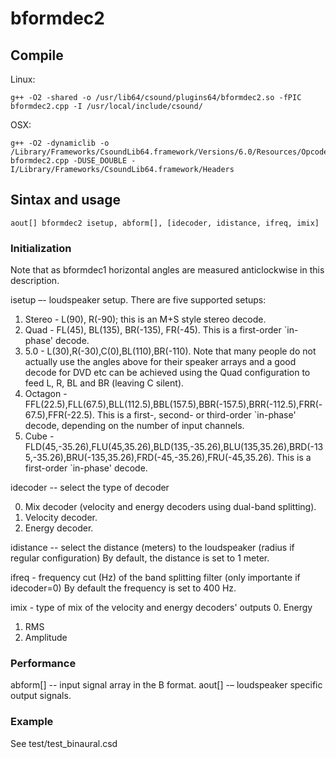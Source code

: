 # bformdec2

## Compile

Linux:
```
g++ -O2 -shared -o /usr/lib64/csound/plugins64/bformdec2.so -fPIC bformdec2.cpp -I /usr/local/include/csound/
```
OSX:
```
g++ -O2 -dynamiclib -o /Library/Frameworks/CsoundLib64.framework/Versions/6.0/Resources/Opcodes64/bformdec2.dylib bformdec2.cpp -DUSE_DOUBLE -I/Library/Frameworks/CsoundLib64.framework/Headers
```

## Sintax and usage
```
aout[] bformdec2 isetup, abform[], [idecoder, idistance, ifreq, imix]
```
### Initialization

Note that as bformdec1 horizontal angles are measured anticlockwise in this description.

isetup –- loudspeaker setup. There are five supported setups:

1. Stereo - L(90), R(-90); this is an M+S style stereo decode.
2.	Quad - FL(45), BL(135), BR(-135), FR(-45). This is a first-order `in-phase' decode.
3.	5.0 - L(30),R(-30),C(0),BL(110),BR(-110). Note that many people do not actually use the angles above for their speaker arrays and a good decode for DVD etc can be achieved using the Quad configuration to feed L, R, BL and BR (leaving C silent).
4.	Octagon - FFL(22.5),FLL(67.5),BLL(112.5),BBL(157.5),BBR(-157.5),BRR(-112.5),FRR(-67.5),FFR(-22.5). This is a first-, second- or third-order `in-phase' decode, depending on the number of input channels.
5.	Cube - FLD(45,-35.26),FLU(45,35.26),BLD(135,-35.26),BLU(135,35.26),BRD(-135,-35.26),BRU(-135,35.26),FRD(-45,-35.26),FRU(-45,35.26). This is a first-order `in-phase' decode.

idecoder -- select the type of decoder

0. Mix decoder (velocity and energy decoders using dual-band splitting).
1. Velocity decoder.
2. Energy decoder.

idistance -- select the distance (meters) to the loudspeaker (radius if regular configuration)
By default, the distance is set to 1 meter.

ifreq - frequency cut (Hz) of the band splitting filter (only importante if idecoder=0)
By default the frequency is set to 400 Hz.

imix - type of mix of the velocity and energy decoders' outputs
0. Energy
1. RMS
2. Amplitude


### Performance
abform[] -- input signal array in the B format.
aout[] -– loudspeaker specific output signals.

### Example
See test/test_binaural.csd
